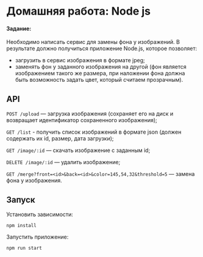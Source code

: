 # Домашняя работа: Node js

#### Задание:

Необходимо написать сервис для замены фона у изображений. В результате должно получиться приложение Node.js, которое позволяет:

- загрузить в сервис изображения в формате jpeg;
- заменять фон у заданного изображения на другой (фон является изображением такого же размера, при наложении фона должна быть возможность задать цвет, который считаем прозрачным).

## API
`POST /upload` — загрузка изображения (сохраняет его на диск и возвращает идентификатор сохраненного изображения);

`GET /list` - получить список изображений в формате json (должен содержать их id, размер, дата загрузки);

`GET /image/:id` — скачать изображение с заданным id;

`DELETE /image/:id` — удалить изображение;

`GET /merge?front=<id>&back=<id>&color=145,54,32&threshold=5` — замена фона у изображения.

## Запуск

Установить зависимости:

  ```
 npm install
 ```
 Запустить приложение:
  ```
 npm run start
 ```
